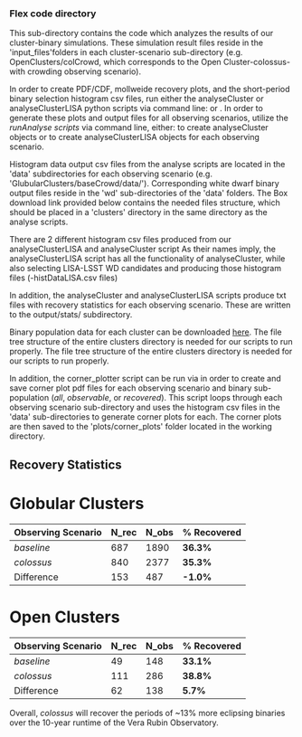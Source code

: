 ### Flex code directory

This sub-directory contains the code which analyzes the results of our cluster-binary simulations. These simulation result files reside in the 'input_files'folders in each cluster-scenario sub-directory (e.g. OpenClusters/colCrowd, which corresponds to the Open Cluster-colossus-with crowding observing scenario). 

In order to create PDF/CDF, mollweide recovery plots, and the short-period binary selection histogram csv files, run either the analyseCluster or analyseClusterLISA python scripts via command line: <python analyseCluster.py> or <python analyseClusterLISA.py>. In order to generate these plots and output files for all observing scenarios, utilize the *runAnalyse scripts* via command line, either: <python runAnalyse.py> to create analyseCluster objects or <python lisaRunAnalyse.py> to create analyseClusterLISA objects for each observing scenario. 

Histogram data output csv files from the analyse scripts are located in the 'data' subdirectories for each observing scenario (e.g. 'GlubularClusters/baseCrowd/data/'). Corresponding white dwarf binary output files reside in the 'wd' sub-directories of the 'data' folders. The Box download link provided below contains the needed files structure, which should be placed in a 'clusters' directory in the same directory as the analyse scripts.

There are 2 different histogram csv files produced from our analyseClusterLISA and analyseCluster script
As their names imply, the analyseClusterLISA script has all the functionality of analyseCluster,
while also selecting LISA-LSST WD candidates and producing those histogram files (-histDataLISA.csv files)

In addition, the analyseCluster and analyseClusterLISA scripts produce txt files with recovery statistics for each observing scenario. These are written to the output/stats/ subdirectory.

Binary population data for each cluster can be downloaded [here](https://northwestern.box.com/s/wb4cyw9ihne1lffkov4r988l0dk92lvl). The file tree structure of the entire clusters directory is needed for our scripts to run properly. The file tree structure of the entire clusters directory is needed for our scripts to run properly.

In addition, the corner_plotter script can be run via <pyhton corner_plotter.py> in order to create and save corner plot pdf files for each observing scenario and binary sub-population (*all*, *observable*, or *recovered*). This script loops through each observing scenario sub-directory and uses the histogram csv files in the 'data' sub-directories to generate corner plots for each. The corner plots are then saved to the 'plots/corner_plots' folder located in the working directory.

## Recovery Statistics
# Globular Clusters
Observing Scenario | N_rec | N_obs | % Recovered
------------------ | ----- | ----- | -----------
*baseline* | 687 | 1890 | **36.3%**
*colossus* | 840 | 2377 | **35.3%**
Difference | 153 | 487  | **-1.0%**

# Open Clusters
Observing Scenario | N_rec | N_obs | % Recovered
------------------ | ----- | ----- | -----------
*baseline* | 49 | 148 | **33.1%**
*colossus* | 111 | 286 | **38.8%**
Difference | 62 | 138  | **5.7%**

Overall, *colossus* will recover the periods of ~13% more eclipsing binaries over the 10-year runtime of the Vera Rubin Observatory.



